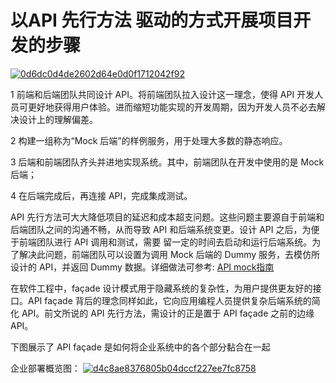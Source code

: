 # 以API 先行方法 驱动的方式开展项目开发的步骤

<a href="https://ibb.co/Cs8C3vj"><img src="https://i.ibb.co/6Jw97bK/0d6dc0d4de2602d64e0d0f1712042f92.jpg" alt="0d6dc0d4de2602d64e0d0f1712042f92" border="0"></a>

  1  前端和后端团队共同设计 API。将前端团队拉入设计这一理念，使得 API 开发人员可更好地获得用户体验。进而缩短功能实现的开发周期，因为开发人员不必去解决设计上的理解偏差。
  
  2  构建一组称为“Mock 后端”的样例服务，用于处理大多数的静态响应。
  
  3  后端和前端团队齐头并进地实现系统。其中，前端团队在开发中使用的是 Mock 后端；
  
  4  在后端完成后，再连接 API，完成集成测试。
  
  API 先行方法可大大降低项目的延迟和成本超支问题。这些问题主要源自于前端和后端团队之间的沟通不畅，从而导致 API 和后端系统变更。设计 API 之后，为便于前端团队进行 API 调用和测试，需要
  留一定的时间去启动和运行后端系统。为了解决此问题，前端团队可以设置为调用 Mock 后端的 Dummy 服务，去模仿所设计的 API，并返回 Dummy 数据。详细做法可参考: [API mock指南](https://stoplight.io/mock-api-guide/basics/)


在软件工程中，façade 设计模式用于隐藏系统的复杂性，为用户提供更友好的接口。API façade 背后的理念同样如此，它向应用编程人员提供复杂后端系统的简化 API。前文所说的 API 先行方法，需设计的正是置于 API façade 之前的边缘 API。

下图展示了 API façade 是如何将企业系统中的各个部分黏合在一起

企业部署概览图：
<a href="https://ibb.co/c3CyFy9"><img src="https://i.ibb.co/DW81C1F/d4c8ae8376805b04dccf227ee7fc8758.jpg" alt="d4c8ae8376805b04dccf227ee7fc8758" border="0"></a>



